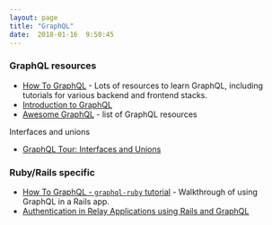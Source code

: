 ```yaml
---
layout: page
title: "GraphQL"
date:  2018-01-16  9:50:45
---
```


### GraphQL resources

- [How To GraphQL](https://www.howtographql.com/) -
  Lots of resources to learn GraphQL,
  including tutorials for various backend and frontend stacks.
- [Introduction to GraphQL](http://graphql.org/learn/)
- [Awesome GraphQL](https://github.com/chentsulin/awesome-graphql) -
  list of GraphQL resources

Interfaces and unions

- [GraphQL Tour: Interfaces and Unions](https://medium.com/the-graphqlhub/graphql-tour-interfaces-and-unions-7dd5be35de0d)

### Ruby/Rails specific

- [How To GraphQL - `graphql-ruby` tutorial](https://www.howtographql.com/graphql-ruby/0-introduction/) -
  Walkthrough of using GraphQL in a Rails app.
- [Authentication in Relay Applications using Rails and GraphQL](http://mgiroux.me/2016/token-auth-in-relay-app-using-rails/)

